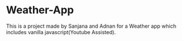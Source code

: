 # Weather-App
This is a project made by Sanjana and Adnan for a Weather app which includes vanilla javascript(Youtube Assisted).
